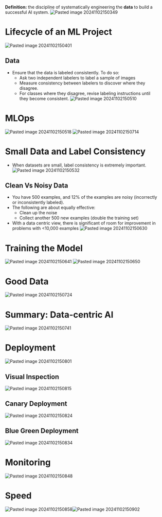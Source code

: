 **Definition:** the discipline of systematically engineering the **data** to build a successful AI system.
![Pasted image 20241102150349](attachments/Pasted%20image%2020241102150349.png)

# Lifecycle of an ML Project
![Pasted image 20241102150401](attachments/Pasted%20image%2020241102150401.png)

## Data
* Ensure that the data is labeled consistently. To do so:
	* Ask two independent labelers to label a sample of images
	* Measure consistency between labelers to discover where they disagree.
	* For classes where they disagree, revise labeling instructions until they become consistent.
![Pasted image 20241102150510](attachments/Pasted%20image%2020241102150510.png)

# MLOps
![Pasted image 20241102150518](attachments/Pasted%20image%2020241102150518.png)
![Pasted image 20241102150714](attachments/Pasted%20image%2020241102150714.png)


# Small Data and Label Consistency
* When datasets are small, label consistency is extremely important.
![Pasted image 20241102150532](attachments/Pasted%20image%2020241102150532.png)

## Clean Vs Noisy Data
* You have 500 examples, and 12% of the examples are noisy (incorrectly or inconsistently labeled).
* The following are about equally effective:
	* Clean up the noise
	* Collect another 500 new examples (double the training set)
* With a data centric view, there is significant of room for improvement in problems with <10,000 examples
![Pasted image 20241102150630](attachments/Pasted%20image%2020241102150630.png)

# Training the Model
![Pasted image 20241102150641](attachments/Pasted%20image%2020241102150641.png)
![Pasted image 20241102150650](attachments/Pasted%20image%2020241102150650.png)

# Good Data
![Pasted image 20241102150724](attachments/Pasted%20image%2020241102150724.png)

# Summary: Data-centric AI
![Pasted image 20241102150741](attachments/Pasted%20image%2020241102150741.png)


# Deployment
![Pasted image 20241102150801](attachments/Pasted%20image%2020241102150801.png)

## Visual Inspection
![Pasted image 20241102150815](attachments/Pasted%20image%2020241102150815.png)

## Canary Deployment
![Pasted image 20241102150824](attachments/Pasted%20image%2020241102150824.png)

## Blue Green Deployment
![Pasted image 20241102150834](attachments/Pasted%20image%2020241102150834.png)

# Monitoring
![Pasted image 20241102150848](attachments/Pasted%20image%2020241102150848.png)

# Speed
![Pasted image 20241102150858](attachments/Pasted%20image%2020241102150858.png)![Pasted image 20241102150902](attachments/Pasted%20image%2020241102150902.png)

